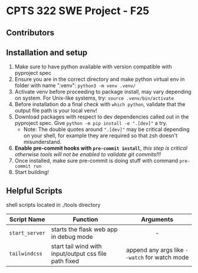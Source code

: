 # CPTS 322 SWE Project - F25

## Contributors

## Installation and setup
1. Make sure to have python available with version compatible with pyproject spec
2. Ensure you are in the correct directory and make python virtual env in folder with name ".venv":
    `python3 -m venv .venv/`
3. Activate venv before proceeding to package install, may vary depending on system. For Unix-like systems, try: `source .venv/bin/activate`
4. Before installation do a final check with `which python`, validate that the output file path is your local venv!
5. Download packages with respect to dev dependencies called out in the pyproject spec. Give `python -m pip install -e ".[dev]"` a try.
    - Note: The double quotes around `".[dev]"` may be critical depending on your shell, for example they are required so that zsh doesn't misunderstand.
6. **Enable pre-commit hooks with `pre-commit install`**, _this step is critical otherwise tools will not be enabled to validate git commits!!!_
7. Once installed, make sure pre-commit is doing stuff with command `pre-commit run`
8. Start building!

## Helpful Scripts
shell scripts located in ./tools directory

| Script Name | Function | Arguments |
| --- | --- | :---: |
| `start_server` | starts the flask web app in debug mode | - |
| `tailwindcss` | start tail wind with input/output css file path fixed | append any args like `--watch` for watch mode |
